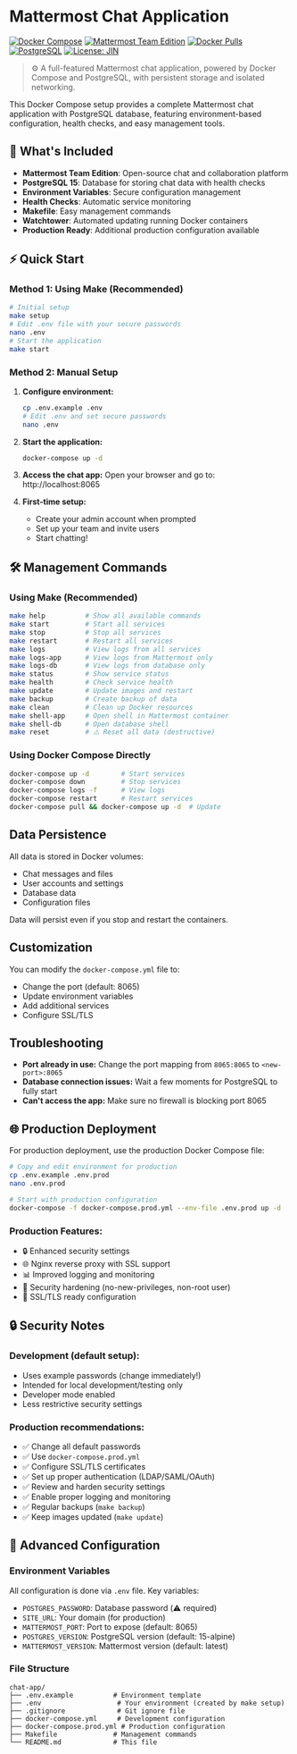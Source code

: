 # Mattermost Chat Application

[![Docker Compose](https://img.shields.io/badge/docker--compose-v2.0%2B-blue?logo=docker&logoColor=white)](https://docs.docker.com/compose/)
[![Mattermost Team Edition](https://img.shields.io/badge/Mattermost-7.0-orange?logo=mattermost&logoColor=white)](https://mattermost.com/download/)
[![Docker Pulls](https://img.shields.io/docker/pulls/mattermost/mattermost-team-edition?logo=docker&logoColor=white)](https://hub.docker.com/r/mattermost/mattermost-team-edition)
[![PostgreSQL](https://img.shields.io/badge/PostgreSQL-15-blue?logo=postgresql&logoColor=white)](https://www.postgresql.org/)
[![License: JIN](https://img.shields.io/badge/License-JIN-green.svg?logo=opensource)](./LICENSE)

> ⚙️ A full-featured Mattermost chat application, powered by Docker Compose and PostgreSQL, with persistent storage and isolated networking.

This Docker Compose setup provides a complete Mattermost chat application with PostgreSQL database, featuring environment-based configuration, health checks, and easy management tools.

## 🚀 What's Included

- **Mattermost Team Edition**: Open-source chat and collaboration platform
- **PostgreSQL 15**: Database for storing chat data with health checks
- **Environment Variables**: Secure configuration management
- **Health Checks**: Automatic service monitoring
- **Makefile**: Easy management commands
- **Watchtower**: Automated updating running Docker containers
- **Production Ready**: Additional production configuration available

## ⚡ Quick Start

### Method 1: Using Make (Recommended)
```bash
# Initial setup
make setup
# Edit .env file with your secure passwords
nano .env
# Start the application
make start
```

### Method 2: Manual Setup
1. **Configure environment:**
   ```bash
   cp .env.example .env
   # Edit .env and set secure passwords
   nano .env
   ```

2. **Start the application:**
   ```bash
   docker-compose up -d
   ```

3. **Access the chat app:**
   Open your browser and go to: http://localhost:8065

4. **First-time setup:**
   - Create your admin account when prompted
   - Set up your team and invite users
   - Start chatting!

## 🛠️ Management Commands

### Using Make (Recommended)
```bash
make help          # Show all available commands
make start         # Start all services
make stop          # Stop all services
make restart       # Restart all services
make logs          # View logs from all services
make logs-app      # View logs from Mattermost only
make logs-db       # View logs from database only
make status        # Show service status
make health        # Check service health
make update        # Update images and restart
make backup        # Create backup of data
make clean         # Clean up Docker resources
make shell-app     # Open shell in Mattermost container
make shell-db      # Open database shell
make reset         # ⚠️ Reset all data (destructive)
```

### Using Docker Compose Directly
```bash
docker-compose up -d        # Start services
docker-compose down         # Stop services
docker-compose logs -f      # View logs
docker-compose restart      # Restart services
docker-compose pull && docker-compose up -d  # Update
```

## Data Persistence

All data is stored in Docker volumes:
- Chat messages and files
- User accounts and settings
- Database data
- Configuration files

Data will persist even if you stop and restart the containers.

## Customization

You can modify the `docker-compose.yml` file to:
- Change the port (default: 8065)
- Update environment variables
- Add additional services
- Configure SSL/TLS

## Troubleshooting

- **Port already in use:** Change the port mapping from `8065:8065` to `<new-port>:8065`
- **Database connection issues:** Wait a few moments for PostgreSQL to fully start
- **Can't access the app:** Make sure no firewall is blocking port 8065

## 🌐 Production Deployment

For production deployment, use the production Docker Compose file:

```bash
# Copy and edit environment for production
cp .env.example .env.prod
nano .env.prod

# Start with production configuration
docker-compose -f docker-compose.prod.yml --env-file .env.prod up -d
```

### Production Features:
- 🔒 Enhanced security settings
- 🌐 Nginx reverse proxy with SSL support
- 📊 Improved logging and monitoring
- 🛑 Security hardening (no-new-privileges, non-root user)
- 🔐 SSL/TLS ready configuration

## 🔒 Security Notes

### Development (default setup):
- Uses example passwords (change immediately!)
- Intended for local development/testing only
- Developer mode enabled
- Less restrictive security settings

### Production recommendations:
- ✅ Change all default passwords
- ✅ Use `docker-compose.prod.yml`
- ✅ Configure SSL/TLS certificates
- ✅ Set up proper authentication (LDAP/SAML/OAuth)
- ✅ Review and harden security settings
- ✅ Enable proper logging and monitoring
- ✅ Regular backups (`make backup`)
- ✅ Keep images updated (`make update`)

## 🔧 Advanced Configuration

### Environment Variables
All configuration is done via `.env` file. Key variables:

- `POSTGRES_PASSWORD`: Database password (⚠️ required)
- `SITE_URL`: Your domain (for production)
- `MATTERMOST_PORT`: Port to expose (default: 8065)
- `POSTGRES_VERSION`: PostgreSQL version (default: 15-alpine)
- `MATTERMOST_VERSION`: Mattermost version (default: latest)

### File Structure
```
chat-app/
├── .env.example          # Environment template
├── .env                   # Your environment (created by make setup)
├── .gitignore             # Git ignore file
├── docker-compose.yml     # Development configuration
├── docker-compose.prod.yml # Production configuration
├── Makefile              # Management commands
└── README.md             # This file
```
